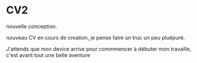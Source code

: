 # CV2
nouvelle conception.

nouveau CV en cours de creation, je pense faire un truc un peu pluépuré.

J'attends que mon device arrive pour commmencer à débuter mon travaille, c'est avant tout une belle aventure

